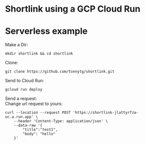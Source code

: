 # Shortlink using a GCP Cloud Run
# Serverless example

Make a Dir:

    mkdir shortlink && cd shortlink

Clone:

    git clone https://github.com/tonnytg/shortlink.git


Send to Cloud Run:

    gcloud run deploy


Send a request: <br/>
Change url request to yours:


    curl --location --request POST 'https://shortlink-jlattyrfza-uc.a.run.app' \
        --header 'Content-Type: application/json' \
        --data-raw '{
            "title":"test1",
            "body": "hello"
        }'
